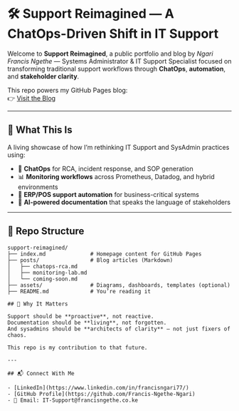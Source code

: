 # 🛠️ Support Reimagined — A ChatOps-Driven Shift in IT Support

Welcome to **Support Reimagined**, a public portfolio and blog by *Ngari Francis Ngethe* — Systems Administrator & IT Support Specialist focused on transforming traditional support workflows through **ChatOps**, **automation**, and **stakeholder clarity**.

This repo powers my GitHub Pages blog:  
👉 [Visit the Blog](https://ngarifrancis.github.io/support-reimagined)

---

## 📌 What This Is

A living showcase of how I’m rethinking IT Support and SysAdmin practices using:

- 🧠 **ChatOps** for RCA, incident response, and SOP generation  
- 📊 **Monitoring workflows** across Prometheus, Datadog, and hybrid environments  
- 🧾 **ERP/POS support automation** for business-critical systems  
- 🤖 **AI-powered documentation** that speaks the language of stakeholders

---

## 📂 Repo Structure

```plaintext
support-reimagined/
├── index.md              # Homepage content for GitHub Pages
├── posts/                # Blog articles (Markdown)
│   ├── chatops-rca.md
│   ├── monitoring-lab.md
│   └── coming-soon.md
├── assets/               # Diagrams, dashboards, templates (optional)
├── README.md             # You’re reading it

## 🔮 Why It Matters

Support should be **proactive**, not reactive.  
Documentation should be **living**, not forgotten.  
And sysadmins should be **architects of clarity** — not just fixers of chaos.

This repo is my contribution to that future.

---

## 📬 Connect With Me

- [LinkedIn](https://www.linkedin.com/in/francisngari77/)  
- [GitHub Profile](https://github.com/Francis-Ngethe-Ngari)  
- 📧 Email: IT-Support@francisngethe.co.ke
